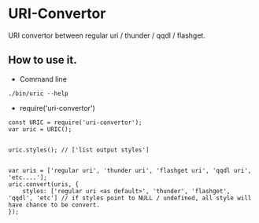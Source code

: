 # URI-Convertor

URI convertor between regular uri / thunder / qqdl / flashget.


## How to use it.

* Command line

```
./bin/uric --help
```

* require('uri-convertor')

```
const URIC = require('uri-convertor');
var uric = URIC();


uric.styles(); // ['list output styles']


var uris = ['regular uri', 'thunder uri', 'flashget uri', 'qqdl uri', 'etc....'];
uric.convert(uris, {
	styles: ['regular uri <as default>', 'thunder', 'flashget', 'qqdl', 'etc'] // if styles point to NULL / undefined, all style will have chance to be convert.
});
```